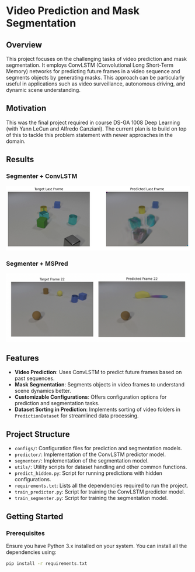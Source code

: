 # Video Prediction and Mask Segmentation

## Overview
This project focuses on the challenging tasks of video prediction and mask segmentation. It employs ConvLSTM (Convolutional Long Short-Term Memory) networks for predicting future frames in a video sequence and segments objects by generating masks. This approach can be particularly useful in applications such as video surveillance, autonomous driving, and dynamic scene understanding.

## Motivation
This was the final project required in course DS-GA 1008 Deep Learning (with Yann LeCun and Alfredo Canziani). The current plan is to build on top of this to tackle this problem statement with newer approaches in the domain.

## Results
### Segmenter + ConvLSTM
![Segmenter + ConvLSTM Results](images/segmenter+convlstm-frame.png) 

### Segmenter + MSPred
![Segmenter + MSPred Results](images/segmenter+mspred-frame.png) 

## Features
- **Video Prediction**: Uses ConvLSTM to predict future frames based on past sequences.
- **Mask Segmentation**: Segments objects in video frames to understand scene dynamics better.
- **Customizable Configurations**: Offers configuration options for prediction and segmentation tasks.
- **Dataset Sorting in Prediction**: Implements sorting of video folders in `PredictionDataset` for streamlined data processing.

## Project Structure
- `configs/`: Configuration files for prediction and segmentation models.
- `predictor/`: Implementation of the ConvLSTM predictor model.
- `segmenter/`: Implementation of the segmentation model.
- `utils/`: Utility scripts for dataset handling and other common functions.
- `predict_hidden.py`: Script for running predictions with hidden configurations.
- `requirements.txt`: Lists all the dependencies required to run the project.
- `train_predictor.py`: Script for training the ConvLSTM predictor model.
- `train_segmenter.py`: Script for training the segmentation model.

## Getting Started

### Prerequisites
Ensure you have Python 3.x installed on your system. You can install all the dependencies using:

```bash
pip install -r requirements.txt
